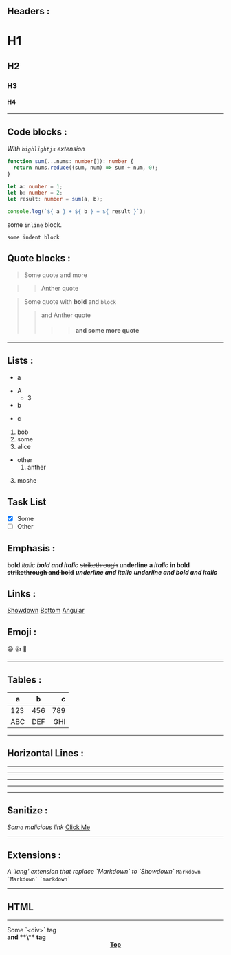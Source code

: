 Headers :
---------
H1
===
H2
---
### H3
#### H4

* * *

Code blocks :
-------------
*With `highlightjs` extension*

```ts
function sum(...nums: number[]): number {
  return nums.reduce((sum, num) => sum + num, 0);
}

let a: number = 1;
let b: number = 2;
let result: number = sum(a, b);

console.log(`${ a } + ${ b } = ${ result }`);
```

some `inline` block.

    some indent block

Quote blocks :
--------------
> Some quote
and more

>> Anther quote

> Some quote
> with **bold** and `block`
>> and Anther quote
>> >> #### and some more quote

* * *

Lists :
-------
* a
 - A
     - 3
- b
+ c

1. bob
  1. some
2. alice
  - other
      1. anther
3. moshe

Task List
---
- [x] Some
- [ ] Other

Emphasis :
----------
**bold**
*italic*
***bold and italic***
~~strikethrough~~
__underline__
**a *italic* in bold**
~~**strikethrough and bold**~~
__*underline and italic*__
__***underline and bold and italic***__

Links :
-------
[Showdown](http://showdownjs.com)
[Bottom](#bottom)
[Angular]

[Angular]: https://angular.io/

Emoji :
-------
:smile:
:+1:
:beer:

* * *

Tables :
--------
|   a   |   b   |   c   |
| ----- | :---: | ----: |
|  123  |  456  |  789  |
|  ABC  |  DEF  |  GHI  |

* * *

Horizontal Lines :
------------------

***

---

** ** ** ** **

--------------------

* * *

Sanitize :
----------
*Some malicious link*
<a href="javascript:alert('Hello!')">Click Me</a>

* * *

Extensions :
------------
*A 'lang' extension that replace \`Markdown\` to \`Showdown\`*
`` Markdown ``
`` `Markdown` ``
`` `markdown` ``
* * *

<h2>HTML</h2>
<hr />
<div>Some `&lt;div&gt;` tag</div>
<strong>and **\<strong>** tag</strong>
<br />
<footer align="center" id="bottom">
  <a href="#headers-">
    <strong>Top</strong>
    <i class="fas fa-chevron-up"></i>
  </a>
</footer>
